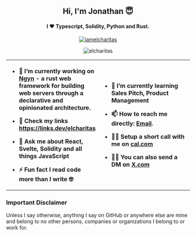 <h2 align="center">Hi, I'm Jonathan 😇</h2>
<h4 align="center">I ❤️ Typescript, Solidity, Python and Rust.</h4>
<p align="center"> <a href="https://twitter.com/iamelcharitas" target="blank"><img src="https://img.shields.io/twitter/follow/iamelcharitas?logo=x&style=for-the-badge" alt="iamelcharitas" /></a> </p>
<p align="center"> <img src="https://komarev.com/ghpvc/?username=elcharitas&label=Profile%20Visits&color=800080&style=flat&abbreviated=true" alt="elcharitas" /> </p>

<table>
  <tbody align="left">
    <th width="50%">

- 🔭 I’m currently working on [Ngyn](https://github.com/ngyn-rs/ngyn) - a rust web framework for building web servers through a declarative and opinionated architecture.

- 📝 Check my links https://links.dev/elcharitas

- 💬 Ask me about **React, Svelte, Solidity and all things JavaScript**

- ⚡ Fun fact **I read code more than I write 🤓**
</th><th>

- 🌱 I’m currently learning **Sales Pitch, Product Management**

- 📫 How to reach me directly: <a href="mailto:jonathanirhodia@gmail.com">Email</a>.

- 🤙🏻 Setup a short call with me on <a href="https://cal.com/elcharitas" target="blank">cal.com</a>

- ✍🏼 You can also send a DM on <a href="https://twitter.com/iamelcharitas" target="blank">X.com</a>

</th>
  </tbody>
</table>

### Important Disclaimer

Unless I say otherwise, anything I say on GitHub or anywhere else are mine and belong to no other persons, companies or organizations I belong to or work for.

